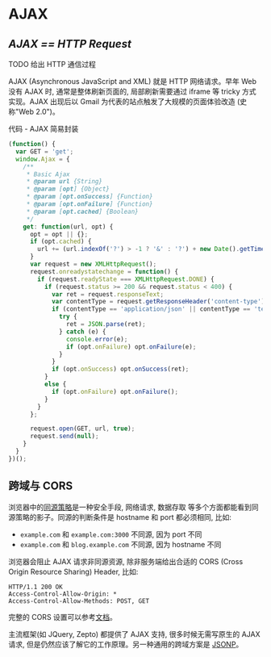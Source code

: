 # AJAX

## ***AJAX == HTTP Request***

TODO 给出 HTTP 通信过程

AJAX (Asynchronous JavaScript and XML) 就是 HTTP 网络请求。早年 Web 没有 AJAX 时, 通常是整体刷新页面的, 局部刷新需要通过 iframe 等 tricky 方式实现。AJAX 出现后以 Gmail 为代表的站点触发了大规模的页面体验改造 (史称"Web 2.0")。

代码 - AJAX 简易封装
```js
(function() {
  var GET = 'get';
  window.Ajax = {
    /**
     * Basic Ajax
     * @param url {String}
     * @param [opt] {Object}
     * @param [opt.onSuccess] {Function}
     * @param [opt.onFailure] {Function}
     * @param [opt.cached] {Boolean}
     */
    get: function(url, opt) {
      opt = opt || {};
      if (opt.cached) {
        url += (url.indexOf('?') > -1 ? '&' : '?') + new Date().getTime() + 'r';
      }
      var request = new XMLHttpRequest();
      request.onreadystatechange = function() {
        if (request.readyState === XMLHttpRequest.DONE) {
          if (request.status >= 200 && request.status < 400) {
            var ret = request.responseText;
            var contentType = request.getResponseHeader('content-type');
            if (contentType == 'application/json' || contentType == 'text/json') {
              try {
                ret = JSON.parse(ret);
              } catch (e) {
                console.error(e);
                if (opt.onFailure) opt.onFailure(e);
              }
            }
            if (opt.onSuccess) opt.onSuccess(ret);
          }
          else {
            if (opt.onFailure) opt.onFailure();
          }
        }
      };

      request.open(GET, url, true);
      request.send(null);
    }
  }
})();
```

## 跨域与 CORS

浏览器中的[同源策略](https://www.w3.org/Security/wiki/Same_Origin_Policy)是一种安全手段, 网络请求, 数据存取 等多个方面都能看到同源策略的影子。同源的判断条件是 hostname 和 port 都必须相同, 比如: 

* `example.com` 和 `example.com:3000` 不同源, 因为 port 不同
* `example.com` 和 `blog.example.com` 不同源, 因为 hostname 不同

浏览器会阻止 AJAX 请求非同源资源, 除非服务端给出合适的 CORS (Cross Origin Resource Sharing) Header, 比如:

```
HTTP/1.1 200 OK
Access-Control-Allow-Origin: *
Access-Control-Allow-Methods: POST, GET
```

完整的 CORS 设置可以参考[文档](https://developer.mozilla.org/en-US/docs/Web/HTTP/Access_control_CORS#The_HTTP_response_headers)。

主流框架(如 JQuery, Zepto) 都提供了 AJAX 支持, 很多时候无需写原生的 AJAX 请求, 但是仍然应该了解它的工作原理。另一种通用的跨域方案是 [JSONP](./jsonp.html)。